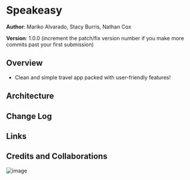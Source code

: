 # Speakeasy

**Author**: Mariko Alvarado, Stacy Burris, Nathan Cox

**Version**: 1.0.0 (increment the patch/fix version number if you make more commits past your first submission)

## Overview

+ Clean and simple travel app packed with user-friendly features!

## Architecture
<!-- Provide a detailed description of the application design. What technologies (languages, libraries, etc) you're using, and any other relevant design information. -->

## Change Log

## Links

## Credits and Collaborations
<!-- Give credit (and a link) to other people or resources that helped you build this application. -->


![image](relationship.png)

